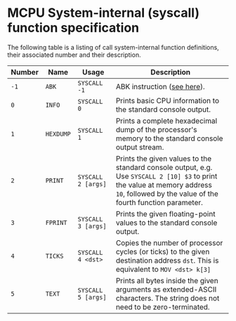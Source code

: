 # MCPU System-internal (syscall) function specification

The following table is a listing of call system-internal function definitions, their associated number and their description.

| Number | Name      | Usage              | Description                              |
| ------ | --------- | ------------------ | ---------------------------------------- |
| `-1`   | `ABK`     | `SYSCALL -1`       | ABK instruction ([see here](https://github.com/Unknown6656/kit.edu/blob/master/CustomDefinitions/CustomDefinitions.pdf)). |
| `0`    | `INFO`    | `SYSCALL 0`        | Prints basic CPU information to the standard console output. |
| `1`    | `HEXDUMP` | `SYSCALL 1`        | Prints a complete hexadecimal dump of the processor's<br/>memory to the standard console output stream. |
| `2`    | `PRINT`   | `SYSCALL 2 [args]` | Prints the given values to the standard console output, e.g.<br/>Use `SYSCALL 2 [10] $3` to print the value at memory address<br/>`10`, followed by the value of the fourth function parameter. |
| `3`    | `FPRINT`  | `SYSCALL 3 [args]` | Prints the given floating-point values to the standard console<br/>output. |
| `4`    | `TICKS`   | `SYSCALL 4 <dst>`  | Copies the number of processor cycles (or ticks) to the given<br/>destination address `dst`. This is equivalent to `MOV <dst> k[3]` |
| `5`  | `TEXT` | `SYSCALL 5 [args]` | Prints all bytes inside the given arguments as extended-ASCII characters. The string does not need to be zero-terminated. |

